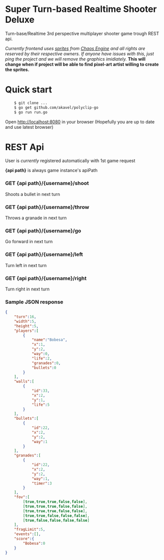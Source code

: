 Super Turn-based Realtime Shooter Deluxe
=====

Turn-base/Realtime 3rd perspective multiplayer shooter game trough REST api.

*Currently frontend uses [sprites](http://spritedatabase.net/game/1868) from [Chaos Engine](http://en.wikipedia.org/wiki/The_Chaos_Engine) and all rights are reserved by their respective owners. If anyone have issues with this, just ping the project and we will remove the graphics imidiately.* __This will change when if project will be able to find pixel-art artist willing to create the sprites.__

Quick start
=====

```bash
	$ git clone ...
	$ go get github.com/akavel/polyclip-go 
	$ go run run.go
```

Open [http://localhost:8080](http://localhost:8080) in your browser (Hopefully you are up to date and use latest browser)

REST Api
=====

User is *currently* registered automatically with 1st game request

__{api path}__ is always game instance's apiPath

### GET {api path}/{username}/shoot
Shoots a bullet in next turn

### GET {api path}/{username}/throw
Throws a granade in next turn

### GET {api path}/{username}/go
Go forward in next turn

### GET {api path}/{username}/left
Turn left in next turn

### GET {api path}/{username}/right
Turn right in next turn

### Sample JSON response
```json
{
	"turn":16,
	"width":5,
	"height":5,
	"players":[
		{
			"name":"Bobesa",
			"x":1,
			"y":2,
			"way":0,
			"life":2,
			"granades":0,
			"bullets":0
		}
	],
	"walls":[
		{
			"id":33,
			"x":2,
			"y":1,
			"life":5
		}
	],
	"bullets":[
		{
			"id":22,
			"x":2,
			"y":2,
			"way":1
		}
	],
	"granades":[
		{
			"id":22,
			"x":2,
			"y":2,
			"way":1,
			"timer":3
		}
	],
	"fov":[
		[true,true,true,false,false],
		[true,true,true,false,false],
		[true,true,true,false,false],
		[true,true,false,false,false],
		[true,false,false,false,false]
	],
	"fragLimit":5,
	"events":[],
	"score":{
		"Bobesa":0
	}
}
```
